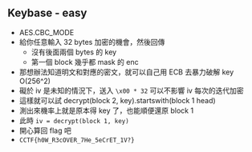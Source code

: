 ## Keybase - easy

* AES.CBC_MODE
* 給你任意輸入 32 bytes 加密的機會，然後回傳
    * 沒有後面兩個 bytes 的 key 
    * 第一個 block 幾乎都 mask 的 enc
* 那想辦法知道明文和對應的密文，就可以自己用 ECB 去暴力破解 key O(256^2)
* 礙於 iv 是未知的情況下，送入 `\x00 * 32` 可以不影響 iv 每次的迭代加密
* 這樣就可以試 decrypt(block 2, key).startswith(block 1 head)
* 測出來機率上就是原本得 key 了，也能順便還原 block 1
* 此時 `iv = decrypt(block 1, key)`
* 開心算回 flag 吧
* `CCTF{h0W_R3cOVER_7He_5eCrET_1V?}`